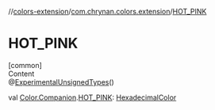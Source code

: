 //[colors-extension](../../index.md)/[com.chrynan.colors.extension](index.md)/[HOT_PINK](-h-o-t_-p-i-n-k.md)



# HOT_PINK  
[common]  
Content  
@[ExperimentalUnsignedTypes](https://kotlinlang.org/api/latest/jvm/stdlib/kotlin/-experimental-unsigned-types/index.html)()  
  
val [Color.Companion](../../../colors-core/colors-core/com.chrynan.colors/-color/-companion/index.md).[HOT_PINK](-h-o-t_-p-i-n-k.md): [HexadecimalColor](../../../colors-core/colors-core/com.chrynan.colors/-hexadecimal-color/index.md)  



